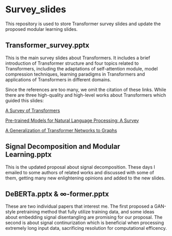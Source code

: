 # Survey_slides

This repository is used to store Transformer survey slides and update the proposed modular learning slides.

## Transformer_survey.pptx
This is the main survey slides about Transformers. It includes a brief introduction of Transformer structure and four topics related to Transformers, including the adaptations of self-attention module, model compression techniques, learning paradigms in Transformers and applications of Transformers in different domains.

Since the references are too many, we omit the citation of these links. While there are three high-quality and high-level works about Transformers which guided this slides:

[A Survey of Transformers](https://arxiv.org/abs/2106.04554)

[Pre-trained Models for Natural Language Processing: A Survey](https://arxiv.org/abs/2003.08271)

[A Generalization of Transformer Networks to Graphs](https://arxiv.org/abs/2012.09699)

## Signal Decomposition and Modular Learning.pptx
This is the updated proposal about signal decomposition. These days I emailed to some authors of related works and discussed with some of them, getting many new enlightening opinions and added to the new slides.

## DeBERTa.pptx & ∞-former.pptx
These are two individual papers that interest me. The first proposed a GAN-style pretraining method that fully utilize training data, and some ideas about embedding signal disentangling are promising for our proposal. The second is about signal continurization which is beneficial when processing extremely long input data, sacrificing resolution for computational efficency.
